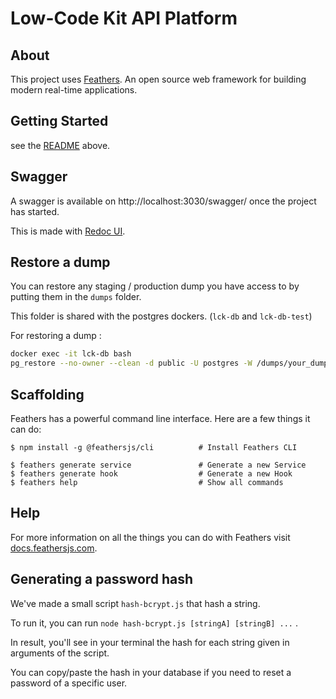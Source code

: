 # Low-Code Kit API Platform

## About

This project uses [Feathers](http://feathersjs.com). An open source web framework for building modern real-time applications.

## Getting Started

see the [README](../README.md) above.

## Swagger

A swagger is available on http://localhost:3030/swagger/ once the project has started.

This is made with [Redoc UI](https://redocly.github.io/redoc/).

## Restore a dump

You can restore any staging / production dump you have access to by putting them
in the `dumps` folder.

This folder is shared with the postgres dockers. (`lck-db` and `lck-db-test`)

For restoring a dump :

```sh
docker exec -it lck-db bash
pg_restore --no-owner --clean -d public -U postgres -W /dumps/your_dump # you'll have to enter the password pouicpouic
```

## Scaffolding

Feathers has a powerful command line interface. Here are a few things it can do:

```
$ npm install -g @feathersjs/cli          # Install Feathers CLI

$ feathers generate service               # Generate a new Service
$ feathers generate hook                  # Generate a new Hook
$ feathers help                           # Show all commands
```

## Help

For more information on all the things you can do with Feathers visit [docs.feathersjs.com](http://docs.feathersjs.com).

## Generating a password hash

We've made a small script `hash-bcrypt.js` that hash a string.

To run it, you can run `node hash-bcrypt.js [stringA] [stringB] ...` .

In result, you'll see in your terminal the hash for each string
given in arguments of the script.

You can copy/paste the hash in your database if you need
to reset a password of a specific user.
